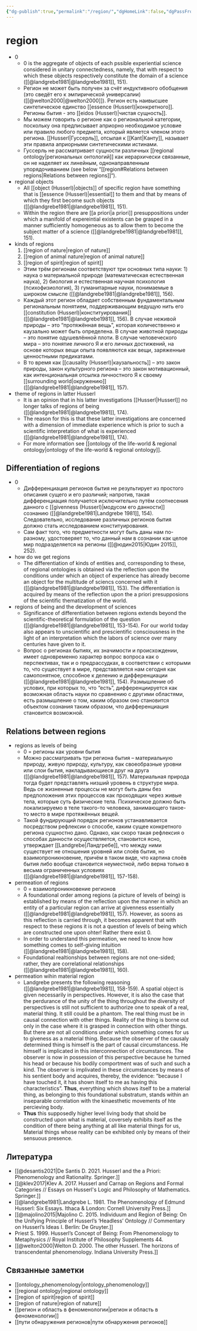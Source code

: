 ```yaml
---
{"dg-publish":true,"permalink":"/region/","dgHomeLink":false,"dgPassFrontmatter":false}
---
```


# region
- 0
	- 0 is the aggregate of objects of each pssible experiential science considered in unitary connectedness, namely, that with respect to which these objects respectively constitute the domain of a science ([[@landgrebe1981|@landgrebe1981]], 151).
	- Регион не может быть получен за счёт индуктивного обобщения (это сведёт его к эмпирической универсалии) ([[@welton2000|@welton2000]]). Регион есть наивысшее синтетическое единство [[essence (Husserl)|конкретного]]. Регионы бытия - это [[eidos (Husserl)|чистая сущность]].
	- Мы можем говорить о регионе как о региональной категории, поскольку она предписывает априорно необходимое условие или правило любого предмета, который является членом этого региона. [[Husserl|Гуссерль]], отсылая к [[Kant|Канту]], называет эти правила априорными синтетическими истинами.
	- Гуссерль не рассматривает сущности различных [[regional ontology|региональных онтологий]] как иерархически связанные, он не наделяет их линейным, однонаправленным упорядочиванием (see below “[[region#Relations between regions|Relations between regions]]“).
- regional objects
	- All [[object (Husserl)|objects]] of specific region have something that is [[essence (Husserl)|essential]] to them and that by means of which they first become such objects ([[@landgrebe1981|@landgrebe1981]], 151).
	- Within the region there are [[a priori|a priori]] presuppositions under which a manifold of expereintial existents can be grasped in a manner sufficiently homogeneous as to allow them to become the subject matter of a science ([[@landgrebe1981|@landgrebe1981]], 151).
- kinds of regions
	1. [[region of nature|region of nature]]
	2. [[region of animal nature|region of animal nature]] 
	3. [[region of spirit|region of spirit]]
	- Этим трём регионам соответствуют три основных типа науки: 1) наука о материальной природе (математическая естественная наука), 2) биология и естественная научная психология (психофизиология), 3) гуманитарные науки, понимаемые в широком смысле ([[@landgrebe1981|@landgrebe1981]], 156). 
	- Каждый этот регион обладает собственным фундаментальным региональным понятием, поддерживающим ведущую нить его [[constitution (Husserl)|конституирования]] ([[@landgrebe1981|@landgrebe1981]], 156). В случае неживой природы – это “протяжённая вещь”, которая количественно и каузально может быть определена. В случае животной природы – это понятие одушевлённой плоти. В случае человеческого мира – это понятие личного Я и его личных достижений, на основе которых вещи опыта появляются как вещи, заряженные ценностными предикатами.
	- В то время как [[causality (Husserl)|каузальность]] – это закон природы, закон культурного региона – это закон мотивационный, как интенциональная отсылка личностного Я к своему [[surrounding world|окружению]] ([[@landgrebe1981|@landgrebe1981]], 157).
- theme of regions in latter Husserl
	- It is an opinion that in his latter investigations [[Husserl|Husserl]] no longer talks of regions of being ([[@landgrebe1981|@landgrebe1981]], 174).
	- The reason for this is that these latter investigations are concerned with a dimension of immediate experience which is prior to such a scientific interpretation of what is experienced ([[@landgrebe1981|@landgrebe1981]], 174).
	- For more information see [[ontology of the life-world & regional ontology|ontology of the life-world & regional ontology]].

## Differentiation of regions
- 0
	- Дифференциация регионов бытия не результирует из простого описания сущего и его различий; напротив, такая дифференциация получается исключительно путём соотнесения данного с [[givenness (Husserl)|модусом его данности]] сознанию ([[@landgrebe1981|Landgrebe 1981]], 154). Следовательно, исследование различных регионов бытия должно стать исследованием конституирования.
	- Сам факт того, что предметности могут быть даны нам по-разному, удостоверяет то, что данный нам в сознании как целое мир подразделяется на регионы ([[@юдин2015|Юдин 2015]], 252).
- how do we get regions
	- The differentiation of kinds of entities and, corresponding to these, of regional ontologies is obtained via the reflection upon the conditions under which an object of experience has already become an object for the multitude of sciencs concerned with it ([[@landgrebe1981|@landgrebe1981]], 153). The differentiation is acquired by means of the reflection upon the a priori presupposions of the scientific thematization of the world.
- regions of being and the development of sciences
	- Significance of differentiation between regions extends beyond the scientific-theoretical formulation of the question ([[@landgrebe1981|@landgrebe1981]], 153-154). For our world today also appears to unscientific and prescientific consciousness in the light of an interpretation which the labors of science over many centuries have given to it. 
	- Вопрос о регионах бытиях, их значимости и происхождении, имеет одновременно характер вопрос вопроса как о перспективах, так и о предрассудках, в соответствии с которыми то, что существует в мире, представляется нам сегодня как самопонятное, способное к делению и дифференциации ([[@landgrebe1981|@landgrebe1981]], 154). Размышление об услових, при которых то, что “есть”, дифференциируется как возможная область науки по сравнению с другими областями, есть размышление о том, каким образом оно становится объектом сознания таким образом, что дифференциация становится возможной.

## Relations between regions
- regions as levels of being
	- 0 = регионы как уровни бытия
	- Можно рассматривать три региона бытия – материальную природу, живую природу, культуру, как своеобразные уровни или слои бытия, накладывающиеся друг на друга ([[@landgrebe1981|@landgrebe1981]], 157). Материальная природа тогда будет представлять низший уровень в структуре мира. Ведь се жизненные процессы не могут быть даны без предположения этих процессов как проходящих через живые тела, которые суть физические тела. Психическое должно быть локализируемо в теле такого-то человека, занимающего такое-то место в мире протяжённых вещей.
	- Такой фундирующий порядок регионов устанавливается посредством рефлексии о способе, каким сущее конкретного региона сущностно дано. Однако, как скоро такая рефлексия о способах данности осуществляется, становится ясно, утверждает [[Landgrebe|Ландгребе]], что между ними существует не отношения уровней или слоёв бытия, но взаимопроникновение, причём в таком виде, что картина слоёв бытия либо вообще становится неуместной, либо верна только в весьма ограниченных условиях ([[@landgrebe1981|@landgrebe1981]], 157-158).
- permeation of regions
	- 0 = взаимопроникновение регионов
	- A foundational order among regions (a picture of levels of being) is established by means of the reflection upon the manner in which an entity of a particular region can arrive at givenness essentially ([[@landgrebe1981|@landgrebe1981]], 157). However, as soons as this reflection is carried through, it becomes apparent that with respect to these regions it is not a question of levels of being which are constructed one upon ohter! Rather there exist 0.
	- In order to understand this permeation, we need to know how something comes to self-giving intuition ([[@landgrebe1981|@landgrebe1981]], 158).
	- Foundational realtionships between regions are not one-sided; rather, they are correlational relationships ([[@landgrebe1981|@landgrebe1981]], 160).
- permeation wihin material region
	- Landgrebe presents the following reasoning ([[@landgrebe1981|@landgrebe1981]], 158-159). A spatial object is given necessarily in perspectives. However, it is also the case that the perdurance of the unity of the thing throughout the diversity of perspectives is still not sufficient to authorize one to speak of a real, material thing. It still could be a phantom. The real thing must be in causal connection with other things. Reality of the thing is borne out only in the case where it is grasped in connection with other things. But there are not all conditions under which something comes for us to giveness as a material thing. Because the observer of the causaly determined thing is himself is the part of causal circumstancess. He himself is implicated in this interconnection of circumstances. The observer is now in possession of this perspective because he turned his head or because his bodily comportment was of such and such a kind. The observer is implivated in these circumstances by means of his sentient body and acquires, thereby, the evidence: “because I have touched it, it has shown itself to me as having this characteristics”. **Thus**, everything which shows itself to be a material thing, as belonging to this foundational substratum, stands within an inseparable correlation with the kinaesthetic movements of hte percieving body.
	- **Thus** this supposedly higher level living body that shold be constructed upon what is material, coversely exhibits itself as the condition of there being anything at all like material things for us, Material things whose reality can be exhibited only by means of their sensuous presence.

## Литература
- [[@desantis2021|De Santis D. 2021. Husserl and the a Priori: Phenomenology and Rationality. Springer.]]
- [[@klev2017|Klev A. 2017. Husserl and Carnap on Regions and Formal Categories // Essays on Husserl's Logic and Philosophy of Mathematics. Springer.]]
- [[@landgrebe1981|Landgrebe L. 1981. The Phenomenology of Edmund Husserl: Six Essays. Ithaca & London: Cornell University Press.]]
- [[@majolino2015|Majolino C. 2015. Individuum and Region of Being: On the Unifying Principle of Husserl’s ‘Headless’ Ontology // Commentary on Husserl’s Ideas I. Berlin: De Gruyter.]]
- Priest S. 1999. Husserl’s Concept of Being: From Phenomenology to Metaphysics // Royal Institute of Philosophy Supplements 44.
- [[@welton2000|Welton D. 2000. The other Husserl. The horizons of transcendental phenomenology. Indiana University Press.]]




## Связанные заметки
- [[ontology_phenomenology|ontology_phenomenology]]
- [[regional ontology|regional ontology]]
- [[region of spirit|region of spirit]]
- [[region of nature|region of nature]]
- [[регион и область в феноменологии|регион и область в феноменологии]]
- [[пути обнаружения регионов|пути обнаружения регионов]]

